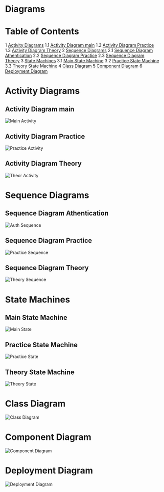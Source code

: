 # Diagrams

# Table of Contents
1 [Activity Diagrams](#activity)
1.1 [Activity Diagram main](#activity_main)
1.2 [Activity Diagram Practice](#activity_practice)
1.3 [Activity Diagram Theory](#activity_theory)
2 [Sequence Diagrams](#sequence)
2.1 [Sequence Diagram Athentication](#sequence_auth)
2.2 [Sequence Diagram Practice](#sequence_prac)
2.3 [Sequence Diagram Theory](#sequence_theory)
3 [State Machines](#sm)
3.1 [Main State Machine](#sm_main)
3.2 [Practice State Machine](#sm_practice)
3.3 [Theory State Machine](#sm_theory)
4 [Class Diagram](#class)
5 [Component Diagram](#component)
6 [Deployment Diagram](#deployment)

<a name="activity"/>

# Activity Diagrams

<a name="activity_main"/>

## Activity Diagram main

![Main Activity](https://github.com/axlgrim/TRTPO-Project/blob/master/Documents/Diagrams/ActivityDiagramMain.png)

<a name="activity_practice"/>

## Activity Diagram Practice

![Practice Activity](https://github.com/axlgrim/TRTPO-Project/blob/master/Documents/Diagrams/ActivityPractice.png)

<a name="activity_theory"/>

## Activity Diagram Theory

![Theor Activity](https://github.com/axlgrim/TRTPO-Project/blob/master/Documents/Diagrams/ActivityTheory.png)

<a name="sequence"/>

# Sequence Diagrams

<a name="sequence_auth"/>

## Sequence Diagram Athentication

![Auth Sequence](https://github.com/axlgrim/TRTPO-Project/blob/master/Documents/Diagrams/SequenceAuth.png)

<a name="sequence_prac"/>

## Sequence Diagram Practice

![Practice Sequence](https://github.com/axlgrim/TRTPO-Project/blob/master/Documents/Diagrams/SequencePractice.png)

<a name="sequence_theory"/>

## Sequence Diagram Theory

![Theory Sequence](https://github.com/axlgrim/TRTPO-Project/blob/master/Documents/Diagrams/SequenceDiagramTheory.png)

<a name="sm"/>

# State Machines

<a name="sm_main"/>

## Main State Machine

![Main State](https://github.com/axlgrim/TRTPO-Project/blob/master/Documents/Diagrams/StateMachineMenu.png)

<a name="sm_practice"/>

## Practice State Machine

![Practice State](https://github.com/axlgrim/TRTPO-Project/blob/master/Documents/Diagrams/PracticeStateMachine.png)

<a name="sm_theory"/>

## Theory State Machine

![Theory State](https://github.com/axlgrim/TRTPO-Project/blob/master/Documents/Diagrams/TheoryStateMachine.png)

<a name="class"/>

# Class Diagram

![Class Diagram](https://github.com/axlgrim/TRTPO-Project/blob/master/Documents/Diagrams/ClassDiagram.png)

<a name="component"/>

# Component Diagram

![Component Diagram](https://github.com/axlgrim/TRTPO-Project/blob/master/Documents/Diagrams/ComponentDiagram.png)

<a name="deployment"/>

# Deployment Diagram

![Deployment Diagram](https://github.com/axlgrim/TRTPO-Project/blob/master/Documents/Diagrams/DeploymentDiagram.png)
